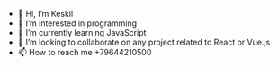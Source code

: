 - 👋 Hi, I’m Keskil
- 👀 I’m interested in programming
- 🌱 I’m currently learning JavaScript
- 💞️ I’m looking to collaborate on any project related to React or Vue.js
- 📫 How to reach me +79644210500

<!---
Nazarov555/Nazarov555 is a ✨ special ✨ repository because its `README.md` (this file) appears on your GitHub profile.
You can click the Preview link to take a look at your changes.
--->
